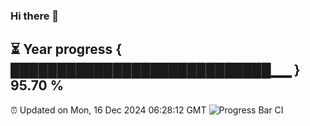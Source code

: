 ### Hi there 👋
⏳ Year progress { ████████████████████████████▁▁ } 95.70 %
---
⏰ Updated on Mon, 16 Dec 2024 06:28:12 GMT
![Progress Bar CI](https://github.com/liununu/liununu/workflows/Progress%20Bar%20CI/badge.svg)
